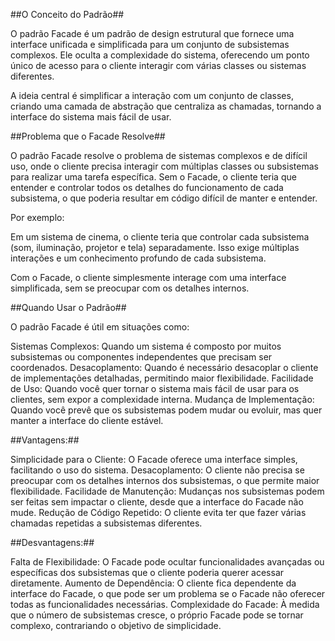 ##O Conceito do Padrão##

O padrão Facade é um padrão de design estrutural que fornece uma interface unificada e simplificada para um conjunto de subsistemas complexos. Ele oculta a complexidade do sistema, oferecendo um ponto único de acesso para o cliente interagir com várias classes ou sistemas diferentes.

A ideia central é simplificar a interação com um conjunto de classes, criando uma camada de abstração que centraliza as chamadas, tornando a interface do sistema mais fácil de usar.

##Problema que o Facade Resolve##

O padrão Facade resolve o problema de sistemas complexos e de difícil uso, onde o cliente precisa interagir com múltiplas classes ou subsistemas para realizar uma tarefa específica. Sem o Facade, o cliente teria que entender e controlar todos os detalhes do funcionamento de cada subsistema, o que poderia resultar em código difícil de manter e entender.

Por exemplo:

Em um sistema de cinema, o cliente teria que controlar cada subsistema (som, iluminação, projetor e tela) separadamente.
Isso exige múltiplas interações e um conhecimento profundo de cada subsistema.

Com o Facade, o cliente simplesmente interage com uma interface simplificada, sem se preocupar com os detalhes internos.

##Quando Usar o Padrão##

O padrão Facade é útil em situações como:

Sistemas Complexos: Quando um sistema é composto por muitos subsistemas ou componentes independentes que precisam ser coordenados.
Desacoplamento: Quando é necessário desacoplar o cliente de implementações detalhadas, permitindo maior flexibilidade.
Facilidade de Uso: Quando você quer tornar o sistema mais fácil de usar para os clientes, sem expor a complexidade interna.
Mudança de Implementação: Quando você prevê que os subsistemas podem mudar ou evoluir, mas quer manter a interface do cliente estável.

##Vantagens:##

Simplicidade para o Cliente: O Facade oferece uma interface simples, facilitando o uso do sistema.
Desacoplamento: O cliente não precisa se preocupar com os detalhes internos dos subsistemas, o que permite maior flexibilidade.
Facilidade de Manutenção: Mudanças nos subsistemas podem ser feitas sem impactar o cliente, desde que a interface do Facade não mude.
Redução de Código Repetido: O cliente evita ter que fazer várias chamadas repetidas a subsistemas diferentes.

##Desvantagens:##

Falta de Flexibilidade: O Facade pode ocultar funcionalidades avançadas ou específicas dos subsistemas que o cliente poderia querer acessar diretamente.
Aumento de Dependência: O cliente fica dependente da interface do Facade, o que pode ser um problema se o Facade não oferecer todas as funcionalidades necessárias.
Complexidade do Facade: À medida que o número de subsistemas cresce, o próprio Facade pode se tornar complexo, contrariando o objetivo de simplicidade.
